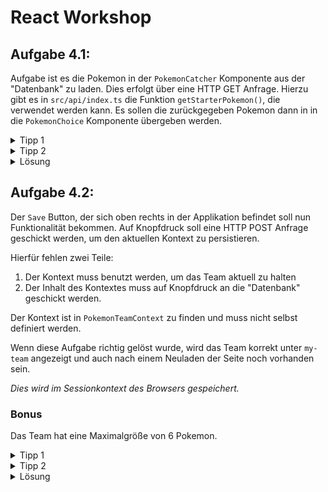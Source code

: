 
# React Workshop

## Aufgabe 4.1:
Aufgabe ist es die Pokemon in der `PokemonCatcher` Komponente aus der "Datenbank" zu laden.
Dies erfolgt über eine HTTP GET Anfrage. Hierzu gibt es in `src/api/index.ts` die Funktion `getStarterPokemon()`, die verwendet werden kann.
Es sollen die zurückgegeben Pokemon dann in in die `PokemonChoice` Komponente übergeben werden.


<details>
<summary> Tipp 1 </summary>

An `useEffect()` erinnern, um beim Laden der Komponente initial die Daten zu laden.

</details>

<details>
<summary> Tipp 2</summary>

Die Funktion `map()` auf die geladenen Pokemon aufrufen, um über deren Einträge zu iterieren


</details>

<details>
  <summary> Lösung </summary>

<p>

```tsx
// den State definieren, in dem die Pokemon gehalten werden
const [starterPokemon, setStarterPokemon] = useState<BasicPokemon[]>([]);

// die Funktion aufrufen, um die Pokemon beim Rendern der Komponente zu laden
// und diese im State speichern
useEffect(() => {
  getStarterPokemon().then((pokemon) => setStarterPokemon(pokemon));
}, []);
```

```tsx
// über die Pokemon im State loopen (map() Aufruf)
return (
  // ...
  {starterPokemon.map((pokemon) => (
    <PokemonChoice
      key={pokemon.id}
      pokemon={pokemon}
      onSelectPokemon={setCurrentlySelectedPokemon}
      isSelected={currentlySelectedPokemon?.id === pokemon.id}
    />
  ))}
  // ...
)
```

</p>
</details>

## Aufgabe 4.2:
Der `Save` Button, der sich oben rechts in der Applikation befindet soll nun Funktionalität bekommen.
Auf Knopfdruck soll eine HTTP POST Anfrage geschickt werden, um den aktuellen Kontext zu persistieren.

Hierfür fehlen zwei Teile:
1. Der Kontext muss benutzt werden, um das Team aktuell zu halten
2. Der Inhalt des Kontextes muss auf Knopfdruck an die "Datenbank" geschickt werden.

Der Kontext ist in `PokemonTeamContext` zu finden und muss nicht selbst definiert werden.

Wenn diese Aufgabe richtig gelöst wurde, wird das Team korrekt unter `my-team` angezeigt und 
auch nach einem Neuladen der Seite noch vorhanden sein.

*Dies wird im Sessionkontext des Browsers gespeichert.*

### Bonus
Das Team hat eine Maximalgröße von 6 Pokemon.


<details>
  <summary> Tipp 1</summary>

<p>

Die TODOs finden und Schritt für Schritt umsetzen.
Dies ist die schwerste Aufgabe, nicht zögern zu fragen!

</p>

</details>

<details>
  <summary> Tipp 2</summary>

<p>
  Kontext in `App.tsx` wie folgt initialisieren:
  
```tsx
const contextValue: PokemonTeamContextValue = {
    pokemonTeam: team,
    addPokemonToTeam: (pokemon: TeamPokemon) => {
      setTeam((prevState) => {
        return [...prevState, pokemon].splice(-6);
      });
    },
    updatePokemon: (pokemon: TeamPokemon) => {
      setTeam((prevState) => {
        const index = team.findIndex((p) => p.teamPokemonId === pokemon.teamPokemonId);
        prevState.splice(index, 1, pokemon);
        return prevState;
      });
    },
  };

```

</p>

</details>


<details>
  <summary> Lösung </summary>

<p>

App.tsx
```jsx
const contextValue: PokemonTeamContextValue = {
pokemonTeam: team,
addPokemonToTeam: (pokemon: TeamPokemon) => {
  setTeam((prevState) => {
    return [...prevState, pokemon].splice(-6);
  });
},
updatePokemon: (pokemon: TeamPokemon) => {
  setTeam((prevState) => {
    const index = team.findIndex((p) => p.teamPokemonId === pokemon.teamPokemonId);
    prevState.splice(index, 1, pokemon);
    return prevState;
  });
},
};
...
<PokemonTeamProvider value={contextValue}>
...
    onClick={() => savePokemonTeamQuery(team)}
...    
</PokemonTeamProvider>
```


PokemonCatcher.tsx
```jsx
...
const { addPokemonToTeam } = usePokemonTeamContext();
...
addPokemonToTeam({ teamPokemonId, ...currentlySelectedPokemon });
...
```

MyPokemonTeam.tsx
```jsx
const { pokemonTeam } = usePokemonTeamContext();
...
```

MyPokemonDetails.tsx
```jsx
const { pokemonTeam, updatePokemon } = usePokemonTeamContext();
...
pokemonTeam.find((teamMember) => teamMember.teamPokemonId === teamPokemonId)
...
updatePokemon(newState);
...
updatePokemon(newState);
...

```

</p>
</details>
